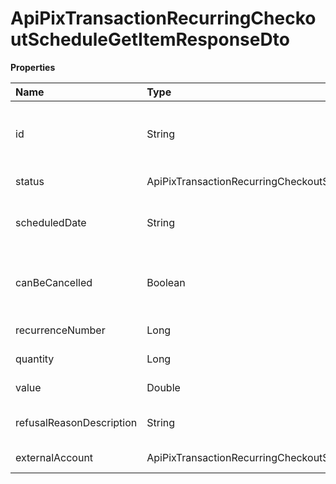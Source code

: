 # ApiPixTransactionRecurringCheckoutScheduleGetItemResponseDto

**Properties**

| Name                     | Type                                                                                            | Required | Description                                  |
| :----------------------- | :---------------------------------------------------------------------------------------------- | :------- | :------------------------------------------- |
| id                       | String                                                                                          | ❌       | Unique recurrence item identifier in Asaas   |
| status                   | ApiPixTransactionRecurringCheckoutScheduleGetItemResponseRecurringCheckoutSchedulePixItemStatus | ❌       | Recurrence item status                       |
| scheduledDate            | String                                                                                          | ❌       | Recurrence item scheduled date               |
| canBeCancelled           | Boolean                                                                                         | ❌       | Whether the recurrence item can be cancelled |
| recurrenceNumber         | Long                                                                                            | ❌       | Recurrence number                            |
| quantity                 | Long                                                                                            | ❌       | Number of repetitions                        |
| value                    | Double                                                                                          | ❌       | Recurrence value                             |
| refusalReasonDescription | String                                                                                          | ❌       | Recurrence item refusal reason               |
| externalAccount          | ApiPixTransactionRecurringCheckoutScheduleExternalAccountDto                                    | ❌       | Receiver information                         |

<!-- This file was generated by liblab | https://liblab.com/ -->
